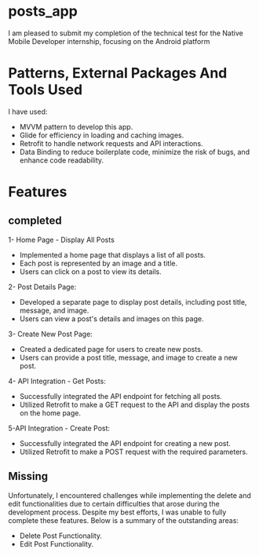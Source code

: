 # posts_app 
I am pleased to submit my completion of the technical test for the Native Mobile Developer internship, focusing on the Android platform

# Patterns, External Packages And Tools Used
I have used:
- MVVM pattern to develop this app.
- Glide for efficiency in loading and caching images.
- Retrofit to handle network requests and API interactions.
- Data Binding to reduce boilerplate code, minimize the risk of bugs, and enhance code readability. 

# Features 
## completed
1- Home Page - Display All Posts
  - Implemented a home page that displays a list of all posts.
  - Each post is represented by an image and a title.
  - Users can click on a post to view its details.

2- Post Details Page:
  - Developed a separate page to display post details, including post title, message, and image.
  -  Users can view a post's details and images on this page.

3- Create New Post Page: 
  - Created a dedicated page for users to create new posts.
  - Users can provide a post title, message, and image to create a new post.

4- API Integration - Get Posts:
  - Successfully integrated the API endpoint for fetching all posts.
  - Utilized Retrofit to make a GET request to the API and display the posts on the home page.

5-API Integration - Create Post:
  - Successfully integrated the API endpoint for creating a new post.
  - Utilized Retrofit to make a POST request with the required parameters.

## Missing
  Unfortunately, I encountered challenges while implementing the delete and edit functionalities due to certain difficulties that arose during the development process. Despite my best efforts, I was unable to fully complete these features. Below is a summary of the outstanding areas:

  - Delete Post Functionality.
  - Edit Post Functionality.

